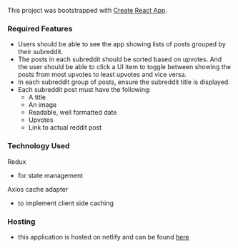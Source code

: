 This project was bootstrapped with [Create React App](https://github.com/facebook/create-react-app).

### Required Features

- Users should be able to see the app showing lists of posts grouped by their subreddit.
- The posts in each subreddit should be sorted based on upvotes. And the user should be able to click a UI item to toggle between showing the posts from most upvotes to least upvotes and vice versa.
- In each subreddit group of posts, ensure  the subreddit title is displayed.
- Each subreddit post must have the following:
  - A title
  - An image
  - Readable, well formatted date
  - Upvotes
  - Link to actual reddit post

### Technology Used

Redux

- for state management

Axios cache adapter

- to implement client side caching

### Hosting

- this application is hosted on netlify and can be found [here](https://spa-reddit-clone.netlify.app/)
